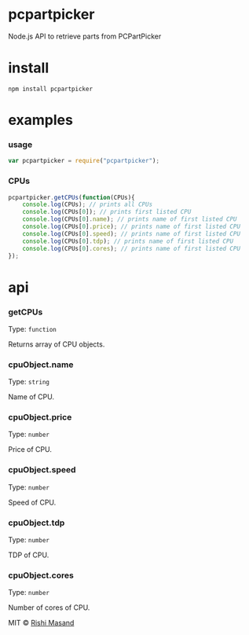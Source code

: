 # pcpartpicker
Node.js API to retrieve parts from PCPartPicker

# install

```
npm install pcpartpicker
```

# examples

### usage

```js
var pcpartpicker = require("pcpartpicker");
```

### CPUs

```js
pcpartpicker.getCPUs(function(CPUs){
	console.log(CPUs); // prints all CPUs
	console.log(CPUs[0]); // prints first listed CPU
	console.log(CPUs[0].name); // prints name of first listed CPU
	console.log(CPUs[0].price); // prints name of first listed CPU
	console.log(CPUs[0].speed); // prints name of first listed CPU
	console.log(CPUs[0].tdp); // prints name of first listed CPU
	console.log(CPUs[0].cores); // prints name of first listed CPU
});
```

# api

### getCPUs

Type: `function`

Returns array of CPU objects.

### cpuObject.name

Type: `string`

Name of CPU.

### cpuObject.price

Type: `number`

Price of CPU.

### cpuObject.speed

Type: `number`

Speed of CPU.

### cpuObject.tdp

Type: `number`

TDP of CPU.

### cpuObject.cores

Type: `number`

Number of cores of CPU.

MIT © [Rishi Masand](https://github.com/darthbatman)
